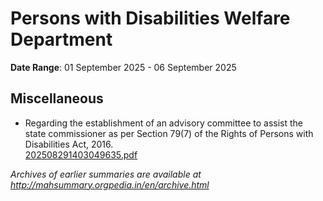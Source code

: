 # Persons with Disabilities Welfare Department

**Date Range**: 01 September 2025 - 06 September 2025


## Miscellaneous
- Regarding the establishment of an advisory committee to assist the state commissioner as per Section 79(7) of the Rights of Persons with Disabilities Act, 2016.\
  [202508291403049635.pdf](https://gr.maharashtra.gov.in/Site/Upload/Government%20Resolutions/English/202508291403049635.pdf)


*Archives of earlier summaries are available at http://mahsummary.orgpedia.in/en/archive.html*